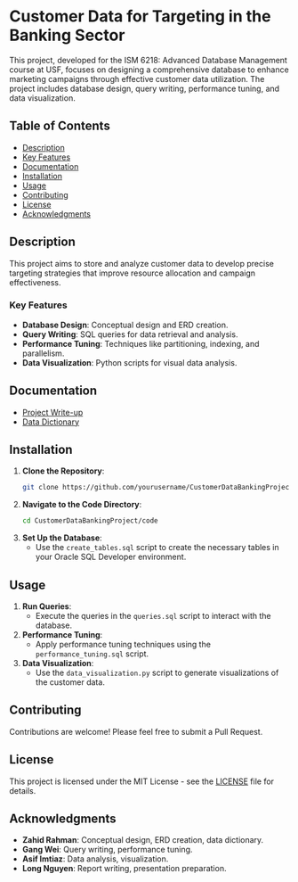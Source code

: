 # Customer Data for Targeting in the Banking Sector

This project, developed for the ISM 6218: Advanced Database Management course at USF, focuses on designing a comprehensive database to enhance marketing campaigns through effective customer data utilization. The project includes database design, query writing, performance tuning, and data visualization.

## Table of Contents
- [Description](#description)
- [Key Features](#key-features)
- [Documentation](#documentation)
- [Installation](#installation)
- [Usage](#usage)
- [Contributing](#contributing)
- [License](#license)
- [Acknowledgments](#acknowledgments)

## Description
This project aims to store and analyze customer data to develop precise targeting strategies that improve resource allocation and campaign effectiveness.

### Key Features
- **Database Design**: Conceptual design and ERD creation.
- **Query Writing**: SQL queries for data retrieval and analysis.
- **Performance Tuning**: Techniques like partitioning, indexing, and parallelism.
- **Data Visualization**: Python scripts for visual data analysis.

## Documentation
- [Project Write-up](Customer-Data-Banking-Database%20(ISM%206218)/docs/Database%20Project.pdf)
- [Data Dictionary](Customer-Data-Banking-Database%20(ISM%206218)/docs/Data%20Dictionary.xlsx)

## Installation
1. **Clone the Repository**:
    ```bash
    git clone https://github.com/yourusername/CustomerDataBankingProject.git
    ```
2. **Navigate to the Code Directory**:
    ```bash
    cd CustomerDataBankingProject/code
    ```
3. **Set Up the Database**:
    - Use the `create_tables.sql` script to create the necessary tables in your Oracle SQL Developer environment.

## Usage
1. **Run Queries**:
    - Execute the queries in the `queries.sql` script to interact with the database.
2. **Performance Tuning**:
    - Apply performance tuning techniques using the `performance_tuning.sql` script.
3. **Data Visualization**:
    - Use the `data_visualization.py` script to generate visualizations of the customer data.

## Contributing
Contributions are welcome! Please feel free to submit a Pull Request.

## License
This project is licensed under the MIT License - see the [LICENSE](LICENSE) file for details.

## Acknowledgments
- **Zahid Rahman**: Conceptual design, ERD creation, data dictionary.
- **Gang Wei**: Query writing, performance tuning.
- **Asif Imtiaz**: Data analysis, visualization.
- **Long Nguyen**: Report writing, presentation preparation.

